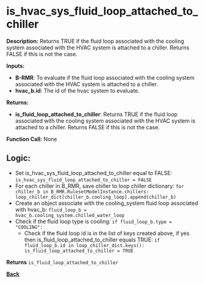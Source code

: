 # is_hvac_sys_fluid_loop_attached_to_chiller  

**Description:** Returns TRUE if the fluid loop associated with the cooling system associated with the HVAC system is attached to a chiller. Returns FALSE if this is not the case.   

**Inputs:**  
- **B-RMR**: To evaluate if the fluid loop associated with the cooling system associated with the HVAC system is attached to a chiller.   
- **hvac_b.id**: The id of the hvac system to evaluate.  

**Returns:**  
- **is_fluid_loop_attached_to_chiller**: Returns TRUE if the fluid loop associated with the cooling system associated with the HVAC system is attached to a chiller. Returns FALSE if this is not the case.   
 
**Function Call:** None  

## Logic:   
- Set is_hvac_sys_fluid_loop_attached_to_chiller equal to FALSE: `is_hvac_sys_fluid_loop_attached_to_chiller = FALSE`  
- For each chiller in B_RMR, save chiller to loop chiller dictionary: `for chiller_b in B_RMR.RulesetModelInstance.chillers: loop_chiller_dict[chiller_b.cooling_loop].append(chiller_b)`
- Create an object associate with the cooling_system fluid loop associated with hvac_b: `fluid_loop_b = hvac_b.cooling_system.chilled_water_loop`
- Check if the fluid loop type is cooling: `if fluid_loop_b.type = "COOLING":`
    - Check if the fluid loop id is in the list of keys created above, if yes then is_fluid_loop_attached_to_chiller equals TRUE: `if fluid_loop_b.id in loop_chiller_dict.keys(): is_fluid_loop_attached_to_chiller = TRUE` 

**Returns** `is_fluid_loop_attached_to_chiller`  


**[Back](../../../_toc.md)**
